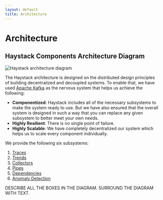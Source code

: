 ```yaml
---
layout: default
title: Architecture
---
```

# Architecture

## Haystack Components Architecture Diagram
![Haystack architecture diagram](/docs/images/Haystack_Components.png)

The Haystack architecture is designed on the distributed design principles of building decentralized and decoupled systems.
To enable that, we have used [Apache Kafka](http://kafka.apache.org/) as the nervous system that helps us achieve the following:

* **Componentized**: Haystack includes all of the necessary subsystems to make the system ready to use. But we have also ensured that the overall system is designed in such a way that you can replace any given subsystem to better meet your own needs. 
* **Highly Resilient**: There is no single point of failure. 
* **Highly Scalable**: We have completely decentralized our system which helps us to scale every component individually. 

We provide the following six subsystems:

1. [Traces](/docs/subsystems/traces.html)
2. [Trends](/docs/subsystems/trends.html)
3. [Collectors](/docs/subsystems/collectors.html)
4. [Pipes](/docs/subsystems/pipes.html)
5. [Dependencies](/docs/subsystems/dependencies.html)
6. [Anomaly Detection](/docs/subsystems/anomaly_detection.html)


DESCRIBE ALL THE BOXES IN THE DIAGRAM. SURROUND THE DIAGRAM WITH TEXT.
